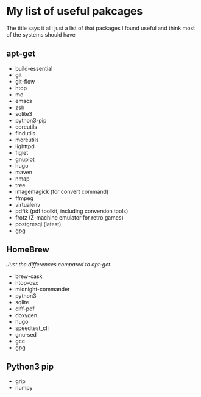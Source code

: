 My list of useful pakcages
==========================

The title says it all: just a list of that packages I found useful and think
most of the systems should have


apt-get
-------

- build-essential
- git
- git-flow
- htop
- mc
- emacs
- zsh
- sqlite3
- python3-pip
- coreutils
- findutils
- moreutils
- lighttpd
- figlet
- gnuplot
- hugo
- maven
- nmap
- tree
- imagemagick (for convert command)
- ffmpeg
- virtualenv
- pdftk (pdf toolkit, including conversion tools)
- frotz (Z-machine emulator for retro games)
- postgresql (latest)
- gpg


HomeBrew
--------

_Just the differences compared to apt-get._

- brew-cask
- htop-osx
- midnight-commander
- python3
- sqlite
- diff-pdf
- doxygen
- hugo
- speedtest_cli
- gnu-sed
- gcc
- gpg


Python3 pip
-----------

- grip
- numpy

